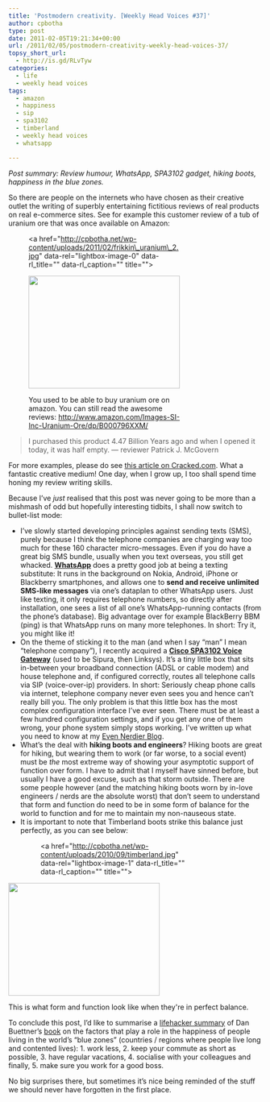 ```yaml
---
title: 'Postmodern creativity. [Weekly Head Voices #37]'
author: cpbotha
type: post
date: 2011-02-05T19:21:34+00:00
url: /2011/02/05/postmodern-creativity-weekly-head-voices-37/
topsy_short_url:
  - http://is.gd/RLvTyw
categories:
  - life
  - weekly head voices
tags:
  - amazon
  - happiness
  - sip
  - spa3102
  - timberland
  - weekly head voices
  - whatsapp

---
```

_Post summary: Review humour, WhatsApp, SPA3102 gadget, hiking boots, happiness in the blue zones._

So there are people on the internets who have chosen as their creative outlet the writing of superbly entertaining fictitious reviews of real products on real e-commerce sites. See for example this customer review of a tub of uranium ore that was once available on Amazon:<figure id="attachment_1188" aria-describedby="caption-attachment-1188" style="width: 300px" class="wp-caption aligncenter"><a href="http://cpbotha.net/wp-content/uploads/2011/02/frikkin\_uranium\_2.jpg" data-rel="lightbox-image-0" data-rl\_title="" data-rl\_caption="" title="">

<img data-attachment-id="1188" data-permalink="https://cpbotha.net/2011/02/05/postmodern-creativity-weekly-head-voices-37/frikkin_uranium_2/" data-orig-file="https://cpbotha.net/wp-content/uploads/2011/02/frikkin_uranium_2.jpg" data-orig-size="500,374" data-comments-opened="1" data-image-meta="{&quot;aperture&quot;:&quot;0&quot;,&quot;credit&quot;:&quot;&quot;,&quot;camera&quot;:&quot;&quot;,&quot;caption&quot;:&quot;&quot;,&quot;created_timestamp&quot;:&quot;0&quot;,&quot;copyright&quot;:&quot;&quot;,&quot;focal_length&quot;:&quot;0&quot;,&quot;iso&quot;:&quot;0&quot;,&quot;shutter_speed&quot;:&quot;0&quot;,&quot;title&quot;:&quot;&quot;}" data-image-title="frikkin_uranium_2" data-image-description="" data-medium-file="https://cpbotha.net/wp-content/uploads/2011/02/frikkin_uranium_2-300x224.jpg" data-large-file="https://cpbotha.net/wp-content/uploads/2011/02/frikkin_uranium_2.jpg" class="size-medium wp-image-1188" title="frikkin_uranium_2" src="http://cpbotha.net/wp-content/uploads/2011/02/frikkin_uranium_2-300x224.jpg" alt="" width="300" height="224" srcset="https://cpbotha.net/wp-content/uploads/2011/02/frikkin_uranium_2-300x224.jpg 300w, https://cpbotha.net/wp-content/uploads/2011/02/frikkin_uranium_2.jpg 500w" sizes="(max-width: 300px) 85vw, 300px" /></a><figcaption id="caption-attachment-1188" class="wp-caption-text">You used to be able to buy uranium ore on amazon. You can still read the awesome reviews: http://www.amazon.com/Images-SI-Inc-Uranium-Ore/dp/B000796XXM/</figcaption></figure> 

> I purchased this product 4.47 Billion Years ago and when I opened it today, it was half empty. &#8212; reviewer Patrick J. McGovern

For more examples, please do see [this article on Cracked.com][1]. What a fantastic creative medium! One day, when I grow up, I too shall spend time honing my review writing skills.

Because I&#8217;ve _just_ realised that this post was never going to be more than a mishmash of odd but hopefully interesting tidbits, I shall now switch to bullet-list mode:

  * I&#8217;ve slowly started developing principles against sending texts (SMS), purely because I think the telephone companies are charging way too much for these 160 character micro-messages. Even if you do have a great big SMS bundle, usually when you text overseas, you still get whacked. [**WhatsApp**][2] does a pretty good job at being a texting substitute: It runs in the background on Nokia, Android, iPhone or Blackberry smartphones, and allows one to **send and receive unlimited SMS-like messages** via one&#8217;s dataplan to other WhatsApp users. Just like texting, it only requires telephone numbers, so directly after installation, one sees a list of all one&#8217;s WhatsApp-running contacts (from the phone&#8217;s database). Big advantage over for example BlackBerry BBM (ping) is that WhatsApp runs on many more telephones. In short: Try it, you might like it!
  * On the theme of sticking it to the man (and when I say &#8220;man&#8221; I mean &#8220;telephone company&#8221;), I recently acquired a [**Cisco SPA3102 Voice Gateway**][3] (used to be Sipura, then Linksys). It&#8217;s a tiny little box that sits in-between your broadband connection (ADSL or cable modem) and house telephone and, if configured correctly, routes all telephone calls via SIP (voice-over-ip) providers. In short: Seriously cheap phone calls via internet, telephone company never even sees you and hence can&#8217;t really bill you. The only problem is that this little box has the most complex configuration interface I&#8217;ve ever seen. There must be at least a few hundred configuration settings, and if you get any one of them wrong, your phone system simply stops working. I&#8217;ve written up what you need to know at my [Even Nerdier Blog][4].
  * What&#8217;s the deal with **hiking boots and engineers**? Hiking boots are great for hiking, but wearing them to work (or far worse, to a social event) must be _the_ most extreme way of showing your asymptotic support of function over form. I have to admit that I myself have sinned before, but usually I have a good excuse, such as that storm outside. There are some people however (and the matching hiking boots worn by in-love engineers / nerds are the absolute worst) that don&#8217;t seem to understand that form and function do need to be in some form of balance for the world to function and for me to maintain my non-nauseous state.
  * It is important to note that Timberland boots strike this balance just perfectly, as you can see below:<figure id="attachment_1089" aria-describedby="caption-attachment-1089" style="width: 300px" class="wp-caption aligncenter"><a href="http://cpbotha.net/wp-content/uploads/2010/09/timberland.jpg" data-rel="lightbox-image-1" data-rl\_title="" data-rl\_caption="" title="">

<img data-attachment-id="1089" data-permalink="https://cpbotha.net/2010/09/12/time-does-wait-for-electronic-true-love-weekly-head-voices-30/timberland/" data-orig-file="https://cpbotha.net/wp-content/uploads/2010/09/timberland.jpg" data-orig-size="450,336" data-comments-opened="1" data-image-meta="{&quot;aperture&quot;:&quot;0&quot;,&quot;credit&quot;:&quot;&quot;,&quot;camera&quot;:&quot;&quot;,&quot;caption&quot;:&quot;&quot;,&quot;created_timestamp&quot;:&quot;0&quot;,&quot;copyright&quot;:&quot;&quot;,&quot;focal_length&quot;:&quot;0&quot;,&quot;iso&quot;:&quot;0&quot;,&quot;shutter_speed&quot;:&quot;0&quot;,&quot;title&quot;:&quot;&quot;}" data-image-title="timberland" data-image-description="" data-medium-file="https://cpbotha.net/wp-content/uploads/2010/09/timberland-300x224.jpg" data-large-file="https://cpbotha.net/wp-content/uploads/2010/09/timberland.jpg" class="size-medium wp-image-1089" title="timberland" src="http://cpbotha.net/wp-content/uploads/2010/09/timberland-300x224.jpg" alt="" width="300" height="224" srcset="https://cpbotha.net/wp-content/uploads/2010/09/timberland-300x224.jpg 300w, https://cpbotha.net/wp-content/uploads/2010/09/timberland.jpg 450w" sizes="(max-width: 300px) 85vw, 300px" /></a><figcaption id="caption-attachment-1089" class="wp-caption-text">This is what form and function look like when they're in perfect balance.</figcaption></figure> 

To conclude this post, I&#8217;d like to summarise a [lifehacker summary][5] of Dan Buettner&#8217;s [book][6] on the factors that play a role in the happiness of people living in the world&#8217;s &#8220;blue zones&#8221; (countries / regions where people live long and contented lives): 1. work less, 2. keep your commute as short as possible, 3. have regular vacations, 4. socialise with your colleagues and finally, 5. make sure you work for a good boss.

No big surprises there, but sometimes it&#8217;s nice being reminded of the stuff we should never have forgotten in the first place.

 [1]: http://www.cracked.com/article_18939_8-stupid-amazon-products-with-impressively-sarcastic-reviews.html "cracked.com article on funny amazon reviews"
 [2]: http://www.whatsapp.com/ "WhatsApp website"
 [3]: http://www.cisco.com/en/US/products/ps10027/index.html "Cisco SPA3102"
 [4]: http://vxlabs.com/2011/02/05/sipura-linksys-cisco-spa3102-voice-gateway-in-the-netherlands/ "SPA3102 netherlands setup guide at vxlabs.com"
 [5]: http://lifehacker.com/5751875/five-traits-low+stress-happy-work-cultures-have-in-common "lifehacker summary of Buettner's book"
 [6]: http://www.amazon.com/Thrive-Finding-Happiness-Blue-Zones/dp/1426205155/ "amazon link to buettner's book"